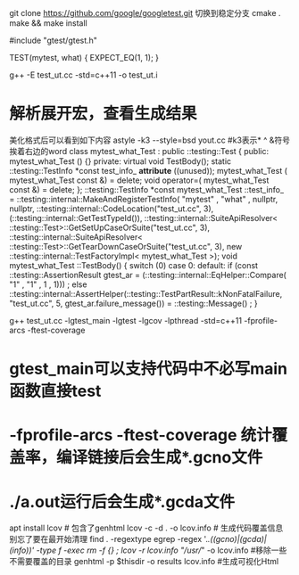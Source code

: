 git clone https://github.com/google/googletest.git
切换到稳定分支
cmake .
make && make install


#include "gtest/gtest.h"

TEST(mytest, what)
{
    EXPECT_EQ(1, 1);
}

g++ -E test_ut.cc -std=c++11 -o test_ut.i
# 解析展开宏，查看生成结果

美化格式后可以看到如下内容 astyle -k3 --style=bsd yout.cc #k3表示* ^ &符号挨着右边的word
class mytest_what_Test : public ::testing::Test
{
public:
mytest_what_Test () {} private:
    virtual void TestBody();
    static ::testing::TestInfo *const test_info_ __attribute__ ((unused));
    mytest_what_Test ( mytest_what_Test const &) = delete;
    void operator=( mytest_what_Test const &) = delete;
};
::testing::TestInfo *const mytest_what_Test ::test_info_ = ::testing::internal::MakeAndRegisterTestInfo( "mytest" , "what" , nullptr, nullptr, ::testing::internal::CodeLocation("test_ut.cc", 3), (::testing::internal::GetTestTypeId()), ::testing::internal::SuiteApiResolver< ::testing::Test>::GetSetUpCaseOrSuite("test_ut.cc", 3), ::testing::internal::SuiteApiResolver< ::testing::Test>::GetTearDownCaseOrSuite("test_ut.cc", 3), new ::testing::internal::TestFactoryImpl< mytest_what_Test >);
void mytest_what_Test ::TestBody()
{
switch (0) case 0:
default:
    if (const ::testing::AssertionResult gtest_ar = (::testing::internal::EqHelper::Compare( "1" , "1" , 1 , 1))) ;
    else ::testing::internal::AssertHelper(::testing::TestPartResult::kNonFatalFailure, "test_ut.cc", 5, gtest_ar.failure_message()) = ::testing::Message() ;
}


g++ test_ut.cc -lgtest_main -lgtest -lgcov -lpthread -std=c++11 -fprofile-arcs -ftest-coverage
# gtest_main可以支持代码中不必写main函数直接test
# -fprofile-arcs -ftest-coverage 统计覆盖率，编译链接后会生成*.gcno文件
# ./a.out运行后会生成*.gcda文件
apt install lcov # 包含了genhtml
lcov -c -d . -o lcov.info # 生成代码覆盖信息别忘了要在最开始清理 find . -regextype egrep -regex '.*\.((gcno)|(gcda)|(info))' -type f -exec rm -f {} \;
lcov -r lcov.info "/usr/*" -o lcov.info #移除一些不需要覆盖的目录
genhtml -p $thisdir -o results lcov.info #生成可视化Html